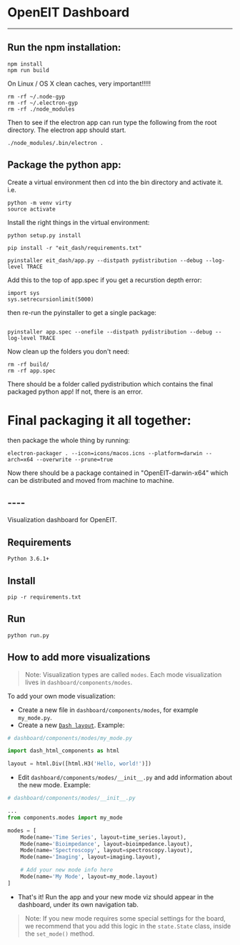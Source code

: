 # OpenEIT Dashboard
-----------------

## Run the npm installation: 

```
npm install
npm run build
```

On Linux / OS X clean caches, very important!!!!!

```
rm -rf ~/.node-gyp
rm -rf ~/.electron-gyp
rm -rf ./node_modules
```

Then to see if the electron app can run type the following from the root directory. The electron app should start. 

```
./node_modules/.bin/electron .
```

## Package the python app: 

Create a  virtual environment then cd into the bin directory and activate it. 
i.e. 
```
python -m venv virty
source activate
```

Install the right things in the virtual environment: 

```
python setup.py install

pip install -r "eit_dash/requirements.txt"

pyinstaller eit_dash/app.py --distpath pydistribution --debug --log-level TRACE

```
Add this to the top of app.spec if you get a recurstion depth error: 
```
import sys
sys.setrecursionlimit(5000)
```

then re-run the pyinstaller to get a single package:

```

pyinstaller app.spec --onefile --distpath pydistribution --debug --log-level TRACE
```

Now clean up the folders you don't need: 

```
rm -rf build/
rm -rf app.spec

```

There should be a folder called pydistribution which contains the final packaged python app! If not, there is an error. 

# Final packaging it all together: 
then package the whole thing by running: 

```
electron-packager . --icon=icons/macos.icns --platform=darwin --arch=x64 --overwrite --prune=true
```

Now there should be a package contained in "OpenEIT-darwin-x64" which can be distributed and moved from machine to machine. 


## ----

Visualization dashboard for OpenEIT.

## Requirements
```
Python 3.6.1+
```

## Install
```
pip -r requirements.txt
```

## Run
```
python run.py
```

## How to add more visualizations
> Note: Visualization types are called `modes`. Each mode visualization lives in `dashboard/components/modes`.

To add your own mode visualization:
* Create a new file in `dashboard/components/modes`, for example `my_mode.py`.
* Create a new [`Dash layout`](https://dash.plot.ly/getting-started). Example:
```python
# dashboard/components/modes/my_mode.py

import dash_html_components as html

layout = html.Div([html.H3('Hello, world!')])
```
* Edit `dashboard/components/modes/__init__.py` and add information about the new mode. Example:
```python
# dashboard/components/modes/__init__.py

...
from components.modes import my_mode

modes = [
    Mode(name='Time Series', layout=time_series.layout),
    Mode(name='Bioimpedance', layout=bioimpedance.layout),
    Mode(name='Spectroscopy', layout=spectroscopy.layout),
    Mode(name='Imaging', layout=imaging.layout),

    # Add your new mode info here
    Mode(name='My Mode', layout=my_mode.layout)
]
```
* That's it! Run the app and your new mode viz should appear in the dashboard, under its own navigation tab.

> Note: If you new mode requires some special settings for the board, we recommend that you add this logic in the `state.State` class, inside the `set_mode()` method.